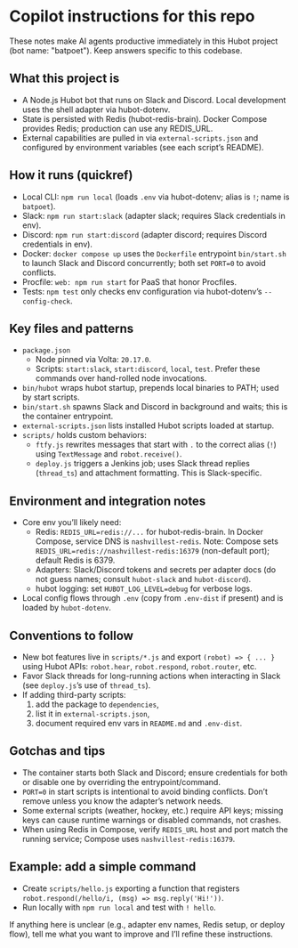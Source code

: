 # Copilot instructions for this repo

These notes make AI agents productive immediately in this Hubot project (bot name: "batpoet"). Keep answers specific to this codebase.

## What this project is
- A Node.js Hubot bot that runs on Slack and Discord. Local development uses the shell adapter via hubot-dotenv.
- State is persisted with Redis (hubot-redis-brain). Docker Compose provides Redis; production can use any REDIS_URL.
- External capabilities are pulled in via `external-scripts.json` and configured by environment variables (see each script’s README).

## How it runs (quickref)
- Local CLI: `npm run local` (loads `.env` via hubot-dotenv; alias is `!`; name is `batpoet`).
- Slack: `npm run start:slack` (adapter slack; requires Slack credentials in env).
- Discord: `npm run start:discord` (adapter discord; requires Discord credentials in env).
- Docker: `docker compose up` uses the `Dockerfile` entrypoint `bin/start.sh` to launch Slack and Discord concurrently; both set `PORT=0` to avoid conflicts.
- Procfile: `web: npm run start` for PaaS that honor Procfiles.
- Tests: `npm test` only checks env configuration via hubot-dotenv’s `--config-check`.

## Key files and patterns
- `package.json`
  - Node pinned via Volta: `20.17.0`.
  - Scripts: `start:slack`, `start:discord`, `local`, `test`. Prefer these commands over hand-rolled node invocations.
- `bin/hubot` wraps hubot startup, prepends local binaries to PATH; used by start scripts.
- `bin/start.sh` spawns Slack and Discord in background and waits; this is the container entrypoint.
- `external-scripts.json` lists installed Hubot scripts loaded at startup.
- `scripts/` holds custom behaviors:
  - `ftfy.js` rewrites messages that start with `.` to the correct alias (`!`) using `TextMessage` and `robot.receive()`.
  - `deploy.js` triggers a Jenkins job; uses Slack thread replies (`thread_ts`) and attachment formatting. This is Slack-specific.

## Environment and integration notes
- Core env you’ll likely need:
  - Redis: `REDIS_URL=redis://...` for hubot-redis-brain. In Docker Compose, service DNS is `nashvillest-redis`. Note: Compose sets `REDIS_URL=redis://nashvillest-redis:16379` (non-default port); default Redis is 6379.
  - Adapters: Slack/Discord tokens and secrets per adapter docs (do not guess names; consult `hubot-slack` and `hubot-discord`).
  - hubot logging: set `HUBOT_LOG_LEVEL=debug` for verbose logs.
- Local config flows through `.env` (copy from `.env-dist` if present) and is loaded by `hubot-dotenv`.

## Conventions to follow
- New bot features live in `scripts/*.js` and export `(robot) => { ... }` using Hubot APIs: `robot.hear`, `robot.respond`, `robot.router`, etc.
- Favor Slack threads for long-running actions when interacting in Slack (see `deploy.js`’s use of `thread_ts`).
- If adding third-party scripts:
  1) add the package to `dependencies`,
  2) list it in `external-scripts.json`,
  3) document required env vars in `README.md` and `.env-dist`.

## Gotchas and tips
- The container starts both Slack and Discord; ensure credentials for both or disable one by overriding the entrypoint/command.
- `PORT=0` in start scripts is intentional to avoid binding conflicts. Don’t remove unless you know the adapter’s network needs.
- Some external scripts (weather, hockey, etc.) require API keys; missing keys can cause runtime warnings or disabled commands, not crashes.
- When using Redis in Compose, verify `REDIS_URL` host and port match the running service; Compose uses `nashvillest-redis:16379`.

## Example: add a simple command
- Create `scripts/hello.js` exporting a function that registers `robot.respond(/hello/i, (msg) => msg.reply('Hi!'))`.
- Run locally with `npm run local` and test with `! hello`.

If anything here is unclear (e.g., adapter env names, Redis setup, or deploy flow), tell me what you want to improve and I’ll refine these instructions.
